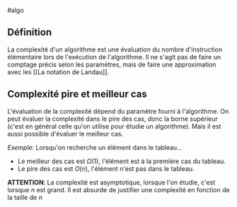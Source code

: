 #algo
## Définition
La complexité d'un algorithme est une évaluation du nombre d'instruction élémentaire lors de l'exécution de l'algorithme.
Il ne s'agit pas de faire un comptage précis selon les paramètres, mais de faire une approximation avec les [[La notation de Landau]].

## Complexité pire et meilleur cas
L'évaluation de la complexité dépend du paramètre fourni à l'algorithme. 
On peut évaluer la complexité dans le pire des cas, donc la borne supérieur (c'est en général celle qu'on utilise pour étudie un algorithme).
Mais il est aussi possible d'évaluer le meilleur cas.

*Exemple*: Lorsqu'on recherche un élément dans le tableau...
- Le meilleur des cas est $\Omega(1)$, l'élément est à la première cas du tableau.
- Le pire des cas est $O(n)$, l'élément n'est pas dans le tableau.

**ATTENTION**: La complexité est asymptotique, lorsque l'on étudie, c'est lorsque $n$ est grand. Il est absurde de justifier une complexité en fonction de la taille de $n$